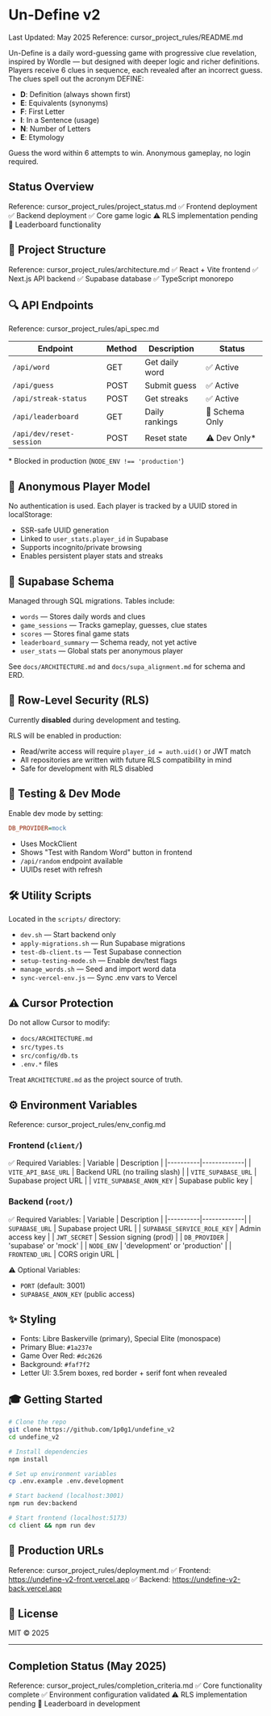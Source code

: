 # Un-Define v2

Last Updated: May 2025
Reference: cursor_project_rules/README.md

Un-Define is a daily word-guessing game with progressive clue revelation, inspired by Wordle — but designed with deeper logic and richer definitions. Players receive 6 clues in sequence, each revealed after an incorrect guess. The clues spell out the acronym DEFINE:

- **D**: Definition (always shown first)
- **E**: Equivalents (synonyms)
- **F**: First Letter
- **I**: In a Sentence (usage)
- **N**: Number of Letters
- **E**: Etymology

Guess the word within 6 attempts to win. Anonymous gameplay, no login required.

## Status Overview
Reference: cursor_project_rules/project_status.md
✅ Frontend deployment
✅ Backend deployment
✅ Core game logic
⚠️ RLS implementation pending
🚧 Leaderboard functionality

## 📁 Project Structure
Reference: cursor_project_rules/architecture.md
✅ React + Vite frontend
✅ Next.js API backend
✅ Supabase database
✅ TypeScript monorepo

## 🔍 API Endpoints
Reference: cursor_project_rules/api_spec.md

| Endpoint | Method | Description | Status |
|----------|--------|-------------|---------|
| `/api/word` | GET | Get daily word | ✅ Active |
| `/api/guess` | POST | Submit guess | ✅ Active |
| `/api/streak-status` | POST | Get streaks | ✅ Active |
| `/api/leaderboard` | GET | Daily rankings | 🚧 Schema Only |
| `/api/dev/reset-session` | POST | Reset state | ⚠️ Dev Only* |

\* Blocked in production (`NODE_ENV !== 'production'`)

## 🧠 Anonymous Player Model

No authentication is used. Each player is tracked by a UUID stored in localStorage:

- SSR-safe UUID generation
- Linked to `user_stats.player_id` in Supabase
- Supports incognito/private browsing
- Enables persistent player stats and streaks

## 💾 Supabase Schema

Managed through SQL migrations. Tables include:

- `words` — Stores daily words and clues
- `game_sessions` — Tracks gameplay, guesses, clue states
- `scores` — Stores final game stats
- `leaderboard_summary` — Schema ready, not yet active
- `user_stats` — Global stats per anonymous player

See `docs/ARCHITECTURE.md` and `docs/supa_alignment.md` for schema and ERD.

## 🔐 Row-Level Security (RLS)

Currently **disabled** during development and testing.

RLS will be enabled in production:
- Read/write access will require `player_id = auth.uid()` or JWT match
- All repositories are written with future RLS compatibility in mind
- Safe for development with RLS disabled

## 🧪 Testing & Dev Mode

Enable dev mode by setting:

```ini
DB_PROVIDER=mock
```

- Uses MockClient
- Shows "Test with Random Word" button in frontend
- `/api/random` endpoint available
- UUIDs reset with refresh

## 🛠️ Utility Scripts

Located in the `scripts/` directory:

- `dev.sh` — Start backend only
- `apply-migrations.sh` — Run Supabase migrations
- `test-db-client.ts` — Test Supabase connection
- `setup-testing-mode.sh` — Enable dev/test flags
- `manage_words.sh` — Seed and import word data
- `sync-vercel-env.js` — Sync .env vars to Vercel

## ⚠️ Cursor Protection

Do not allow Cursor to modify:

- `docs/ARCHITECTURE.md`
- `src/types.ts`
- `src/config/db.ts`
- `.env.*` files

Treat `ARCHITECTURE.md` as the project source of truth.

## ⚙️ Environment Variables
Reference: cursor_project_rules/env_config.md

### Frontend (`client/`)
✅ Required Variables:
| Variable | Description |
|----------|-------------|
| `VITE_API_BASE_URL` | Backend URL (no trailing slash) |
| `VITE_SUPABASE_URL` | Supabase project URL |
| `VITE_SUPABASE_ANON_KEY` | Supabase public key |

### Backend (`root/`)
✅ Required Variables:
| Variable | Description |
|----------|-------------|
| `SUPABASE_URL` | Supabase project URL |
| `SUPABASE_SERVICE_ROLE_KEY` | Admin access key |
| `JWT_SECRET` | Session signing (prod) |
| `DB_PROVIDER` | 'supabase' or 'mock' |
| `NODE_ENV` | 'development' or 'production' |
| `FRONTEND_URL` | CORS origin URL |

⚠️ Optional Variables:
- `PORT` (default: 3001)
- `SUPABASE_ANON_KEY` (public access)

## ✨ Styling

- Fonts: Libre Baskerville (primary), Special Elite (monospace)
- Primary Blue: `#1a237e`
- Game Over Red: `#dc2626`
- Background: `#faf7f2`
- Letter UI: 3.5rem boxes, red border + serif font when revealed

## 🎓 Getting Started

```bash
# Clone the repo
git clone https://github.com/1p0g1/undefine_v2
cd undefine_v2

# Install dependencies
npm install

# Set up environment variables
cp .env.example .env.development

# Start backend (localhost:3001)
npm run dev:backend

# Start frontend (localhost:5173)
cd client && npm run dev
```

## 🚀 Production URLs
Reference: cursor_project_rules/deployment.md
✅ Frontend: https://undefine-v2-front.vercel.app
✅ Backend: https://undefine-v2-back.vercel.app

## 🧾 License
MIT © 2025

---
## Completion Status (May 2025)
Reference: cursor_project_rules/completion_criteria.md
✅ Core functionality complete
✅ Environment configuration validated
⚠️ RLS implementation pending
🚧 Leaderboard in development
